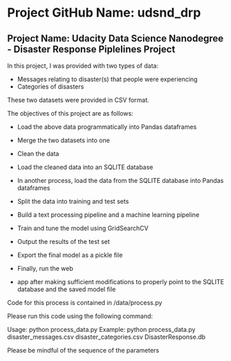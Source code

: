 # Project GitHub Name: udsnd_drp
## Project Name: Udacity Data Science Nanodegree - Disaster Response Piplelines Project

In this project, I was provided with two types of data:
* Messages relating to disaster(s) that people were experiencing
* Categories of disasters

These two datasets were provided in CSV format.

The objectives of this project are as follows:
* Load the above data programmatically into Pandas dataframes
* Merge the two datasets into one
* Clean the data
* Load the cleaned data into an SQLITE database

* In another process, load the data from the SQLITE database into Pandas dataframes
* Split the data into training and test sets
* Build a text processing pipeline and a machine learning pipeline
* Train and tune the model using GridSearchCV
* Output the results of the test set
* Export the final model as a pickle file

* Finally, run the web
* app after making sufficient modifications to properly point to the SQLITE database and the saved model file

Code for this process is contained in <Project Root Dir>/data/process.py

Please run this code using the following command:

Usage:
        python process_data.py <Messages Data File Name> <Categories Data File Name>  <DB File Name>
Example:
        python process_data.py disaster_messages.csv disaster_categories.csv DisasterResponse.db

Please be mindful of the sequence of the parameters
